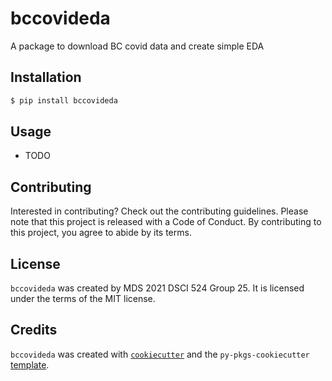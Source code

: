 # bccovideda

A package to download BC covid data and create simple EDA

## Installation

```bash
$ pip install bccovideda
```

## Usage

- TODO

## Contributing

Interested in contributing? Check out the contributing guidelines. Please note that this project is released with a Code of Conduct. By contributing to this project, you agree to abide by its terms.

## License

`bccovideda` was created by MDS 2021 DSCI 524 Group 25. It is licensed under the terms of the MIT license.

## Credits

`bccovideda` was created with [`cookiecutter`](https://cookiecutter.readthedocs.io/en/latest/) and the `py-pkgs-cookiecutter` [template](https://github.com/py-pkgs/py-pkgs-cookiecutter).
